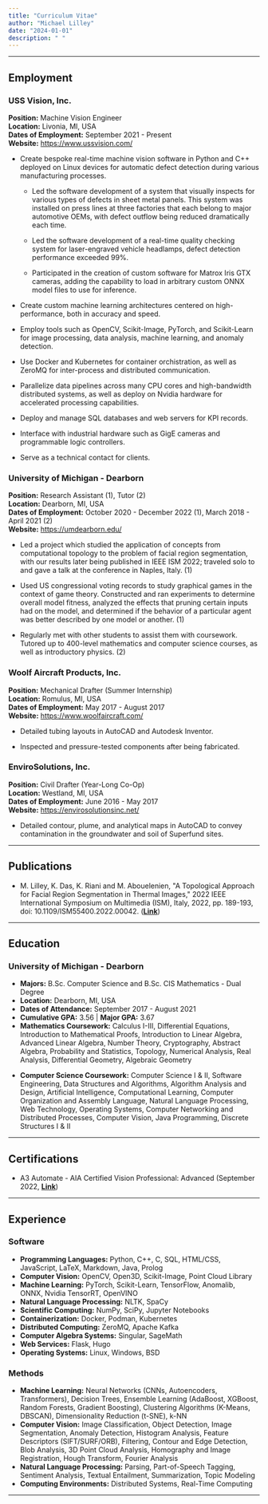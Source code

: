 ```yaml
---
title: "Curriculum Vitae"
author: "Michael Lilley"
date: "2024-01-01"
description: " "
---
```


<script>document.querySelector('.post-description').innerHTML = 'Click <u><a href="../cv_pdf/cv_MichaelLilley.pdf">here</a></u> for this CV in PDF format and <u><a href="../cv_pdf/cv_short_MichaelLilley.pdf">here</a></u> for a shortened one-page version.';</script>

---

## Employment

### USS Vision, Inc.
<p style="margin:0;"><b>Position:</b> Machine Vision Engineer</p>
<p style="margin:0;"><b>Location:</b> Livonia, MI, USA</p>
<p style="margin:0;"><b>Dates of Employment:</b> September 2021 - Present</p>
<p style="margin:0;"><b>Website:</b> <a href="https://www.ussvision.com/">https://www.ussvision.com/</a></p>
<ul>
    <li><p>Create bespoke real-time machine vision software in Python and C++ deployed on Linux devices for automatic defect detection during various manufacturing processes.</p></li>
    <ul style="margin:0;">
        <li><p>Led the software development of a system that visually inspects for various types of defects in sheet metal panels. This system was installed on press lines at three factories that each belong to major automotive OEMs, with defect outflow being reduced dramatically each time.</p></li>
        <li><p>Led the software development of a real-time quality checking system for laser-engraved vehicle headlamps, defect detection performance exceeded 99%.</p></li>
        <li><p>Participated in the creation of custom software for Matrox Iris GTX cameras, adding the capability to load in arbitrary custom ONNX model files to use for inference. </p></li>
    </ul>
    <li><p>Create custom machine learning architectures centered on high-performance, both in accuracy and speed. </p></li>
    <li><p>Employ tools such as OpenCV, Scikit-Image, PyTorch, and Scikit-Learn for image processing, data analysis, machine learning, and anomaly detection.</p></li>
    <li><p>Use Docker and Kubernetes for container orchistration, as well as ZeroMQ for inter-process and distributed communication.</p></li>
    <li><p>Parallelize data pipelines across many CPU cores and high-bandwidth distributed systems, as well as deploy on Nvidia hardware for accelerated processing capabilities.</p></li>
    <li><p>Deploy and manage SQL databases and web servers for KPI records.</p></li>
    <li><p>Interface with industrial hardware such as GigE cameras and programmable logic controllers.</p></li>
    <li><p>Serve as a technical contact for clients.</p></li>
</ul>



### University of Michigan - Dearborn
<p style="margin:0;"><b>Position:</b> Research Assistant (1), Tutor (2)</p>
<p style="margin:0;"><b>Location:</b> Dearborn, MI, USA</p>
<p style="margin:0;"><b>Dates of Employment:</b> October 2020 - December 2022 (1), March 2018 - April 2021 (2)</p>
<p style="margin:0;"><b>Website:</b> <a href="https://umdearborn.edu/">https://umdearborn.edu/</a></p>
<ul>
    <li><p>Led a project which studied the application of concepts from computational topology to the problem of facial region segmentation, with our results later being published in IEEE ISM 2022; traveled solo to and gave a talk at the conference in Naples, Italy. (1)</p></li>
    <li><p>Used US congressional voting records to study graphical games in the context of game theory. Constructed and ran experiments to determine overall model fitness, analyzed the effects that pruning certain inputs had on the model, and determined if the behavior of a particular agent was better described by one model or another. (1)</p></li>
    <li><p>Regularly met with other students to assist them with coursework. Tutored up to 400-level mathematics and computer science courses, as well as introductory physics. (2)</p></li>
</ul>

### Woolf Aircraft Products, Inc.
<p style="margin:0;"><b>Position:</b> Mechanical Drafter (Summer Internship)</p>
<p style="margin:0;"><b>Location:</b> Romulus, MI, USA</p>
<p style="margin:0;"><b>Dates of Employment:</b> May 2017 - August 2017</p>
<p style="margin:0;"><b>Website:</b> <a href="https://www.woolfaircraft.com/">https://www.woolfaircraft.com/</a></p>
<ul>
    <li><p>Detailed tubing layouts in AutoCAD and Autodesk Inventor.</p></li>
    <li><p>Inspected and pressure-tested components after being fabricated.</p></li>
</ul>

### EnviroSolutions, Inc.
<p style="margin:0;"><b>Position:</b> Civil Drafter (Year-Long Co-Op)</p>
<p style="margin:0;"><b>Location:</b> Westland, MI, USA</p>
<p style="margin:0;"><b>Dates of Employment:</b> June 2016 - May 2017</p>
<p style="margin:0;"><b>Website:</b> <a href="https://envirosolutionsinc.net/">https://envirosolutionsinc.net/</a></p>
<ul>
    <li><p>Detailed contour, plume, and analytical maps in AutoCAD to convey contamination in the groundwater and soil of Superfund sites.</p></li>
</ul>

---

## Publications
<ul>
    <li><p>M. Lilley, K. Das, K. Riani and M. Abouelenien, "A Topological Approach for Facial Region Segmentation in Thermal Images," 2022 IEEE International Symposium on Multimedia (ISM), Italy, 2022, pp. 189-193, doi: 10.1109/ISM55400.2022.00042. (<b><a href="https://ieeexplore.ieee.org/document/10019665">Link</a></b>)</p></li>
</ul>

---

## Education
### University of Michigan - Dearborn
<ul>
<li><p style="margin:0;"><b>Majors:</b> B.Sc. Computer Science and B.Sc. CIS Mathematics - Dual Degree</p></li>
<li><p style="margin:0;"><b>Location:</b> Dearborn, MI, USA</p></li>
<li><p style="margin:0;"><b>Dates of Attendance:</b> September 2017 - August 2021</p></li>
<li><p style="margin:0;"><b>Cumulative GPA:</b> 3.56 | <b>Major GPA:</b> 3.67</p></li>
<li><p style="margin:0;"><b>Mathematics Coursework:</b> Calculus I-III, Differential Equations, Introduction to Mathematical Proofs, Introduction to Linear Algebra, Advanced Linear Algebra, Number Theory, Cryptography, Abstract Algebra, Probability and Statistics, Topology, Numerical Analysis, Real Analysis, Differential Geometry, Algebraic Geometry</p></li>
<li><p><b>Computer Science Coursework:</b> Computer Science I & II, Software Engineering, Data Structures and Algorithms, Algorithm Analysis and Design, Artificial Intelligence, Computational Learning, Computer Organization and Assembly Language, Natural Language Processing, Web Technology, Operating Systems, Computer Networking and Distributed Processes, Computer Vision, Java Programming, Discrete Structures I & II</p></li>
</ul>

---

## Certifications
<ul>
    <li><p>A3 Automate - AIA Certified Vision Professional: Advanced (September 2022, <b><a href="https://www.automate.org/vision/certified-vision-professional/cvp-advanced-professionals">Link</a></b>)</p></li>
</ul>

---

## Experience
### Software
<ul>
    <li><b>Programming Languages:</b> Python, C++, C, SQL, HTML/CSS, JavaScript, LaTeX, Markdown, Java, Prolog</li>
    <li><b>Computer Vision:</b> OpenCV, Open3D, Scikit-Image, Point Cloud Library</li>
    <li><b>Machine Learning:</b> PyTorch, Scikit-Learn, TensorFlow, Anomalib, ONNX, Nvidia TensorRT, OpenVINO</li>
    <li><b>Natural Language Processing:</b> NLTK, SpaCy</li>
    <li><b>Scientific Computing:</b> NumPy, SciPy, Jupyter Notebooks</li>
    <li><b>Containerization:</b> Docker, Podman, Kubernetes</li>
    <li><b>Distributed Computing:</b> ZeroMQ, Apache Kafka</li>
    <li><b>Computer Algebra Systems:</b> Singular, SageMath</li>
    <li><b>Web Services:</b> Flask, Hugo</li>
    <li><b>Operating Systems:</b> Linux, Windows, BSD</li>
</ul> 

### Methods

<ul>
    <li><b>Machine Learning:</b> Neural Networks (CNNs, Autoencoders, Transformers), Decision Trees, Ensemble Learning (AdaBoost, XGBoost, Random Forests, Gradient Boosting), Clustering Algorithms (K-Means, DBSCAN), Dimensionality Reduction (t-SNE), k-NN</li>
    <li><b>Computer Vision:</b> Image Classification, Object Detection, Image Segmentation, Anomaly Detection, Histogram Analysis, Feature Descriptors (SIFT/SURF/ORB), Filtering, Contour and Edge Detection, Blob Analysis, 3D Point Cloud Analysis, Homography and Image Registration, Hough Transform, Fourier Analysis</li>
    <li><b>Natural Language Processing:</b> Parsing, Part-of-Speech Tagging, Sentiment Analysis, Textual Entailment, Summarization, Topic Modeling</li>
    <li><b>Computing Environments:</b> Distributed Systems, Real-Time Computing</li>
</ul> 

---